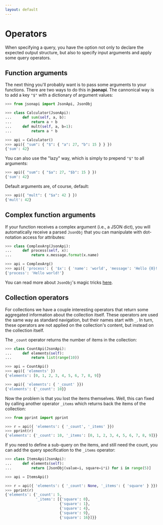 ```yaml
---
layout: default
---
```


# Operators

When specifying a query, you have the option not only to declare the expected output structure, but also to specify input arguments and apply some query operators.

## Function arguments

The next thing you'll probably want is to pass some arguments to your functions. There are two ways to do this in **jsonapi**. The cannonical way is to add a key `"$"` with a dictionary of argument values:

```python
>>> from jsonapi import JsonApi, JsonObj

>>> class Calculator(JsonApi):
...     def sum(self, a, b):
...         return a + b
...     def mult(self, a, b=1):
...         return a * b

>>> api = Calculator()
>>> api({ "sum": { "$": { "a": 27, "b": 15 } } })
{'sum': 42}

```

You can also use the "lazy" way, which is simply to prepend `"$"` to all arguments:

```python
>>> api({ "sum": { "$a": 27, "$b": 15 } })
{'sum': 42}

```

Default arguments are, of course, default:

```python
>>> api({ "mult": { "$a": 42 } })
{'mult': 42}

```

## Complex function arguments

If your function receives a complex argument (i.e., a JSON dict), you will automatically receive a parsed `JsonObj` that you can manipulate with dot-notation access for attributes:

```python
>>> class ComplexArg(JsonApi):
...     def process(self, x):
...         return x.message.format(x.name)

>>> api = ComplexArg()
>>> api({ 'process': { '$x': { 'name': 'world', 'message': 'Hello {0}!'} }})
{'process': 'Hello world!'}

```

You can read more about `JsonObj`'s magic tricks [here](/jsonobj.md).

## Collection operators

For collections we have a couple interesting operators that return some aggregated information about the collection itself. These operators are used the same way as standard navigation, but their names start with `_`. In turn, these operators are not applied on the collection's content, but instead on the collection itself.

The `_count` operator returns the number of items in the collection:

```python
>>> class CountApi(JsonApi):
...     def elements(self):
...         return list(range(10))

>>> api = CountApi()
>>> api({ 'elements' })
{'elements': [0, 1, 2, 3, 4, 5, 6, 7, 8, 9]}

>>> api({ 'elements': { '_count' }})
{'elements': {'_count': 10}}

```

Now the problem is that you lost the items themselves. Well, this can fixed by calling another operator `_items` which returns back the items of the collection:

```python
>>> from pprint import pprint

>>> r = api({ 'elements': { '_count', '_items' }})
>>> pprint(r)
{'elements': {'_count': 10, '_items': [0, 1, 2, 3, 4, 5, 6, 7, 8, 9]}}

```

If you need to define a sub-query on the items, and still need the count, you can add the query specification to the `_items` operator:

```python
>>> class ItemsApi(JsonApi):
...     def elements(self):
...         return [JsonObj(value=i, square=i*i) for i in range(5)]

>>> api = ItemsApi()

>>> r = api({ 'elements': { '_count': None, '_items': { 'square' } }})
>>> pprint(r)
{'elements': {'_count': 5,
              '_items': [{'square': 0},
                         {'square': 1},
                         {'square': 4},
                         {'square': 9},
                         {'square': 16}]}}

```

